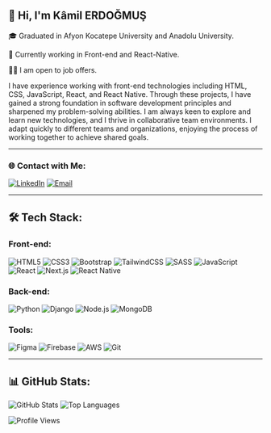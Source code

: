 ## 👋 Hi, I'm Kâmil ERDOĞMUŞ

🎓 Graduated in Afyon Kocatepe University and Anadolu University.

💼 Currently working in Front-end and React-Native.

🤝🏻 I am open to job offers.

I have experience working with front-end technologies including HTML, CSS, JavaScript, React, and React Native. Through these projects, I have gained a strong foundation in software development principles and sharpened my problem-solving abilities. I am always keen to explore and learn new technologies, and I thrive in collaborative team environments. I adapt quickly to different teams and organizations, enjoying the process of working together to achieve shared goals.

---

### 🌐 Contact with Me:

[![LinkedIn](https://img.shields.io/badge/LinkedIn-0077B5?style=for-the-badge&logo=linkedin&logoColor=white)](https://www.linkedin.com/in/kamil-erdogmus/)
[![Email](https://img.shields.io/badge/Email-D14836?style=for-the-badge&logo=gmail&logoColor=white)](mailto:kamilerdogmus96@gmail.com)

---

## 🛠️ Tech Stack:

### Front-end:
![HTML5](https://img.shields.io/badge/HTML5-E34F26?style=for-the-badge&logo=html5&logoColor=white)
![CSS3](https://img.shields.io/badge/CSS3-%231572B6.svg?style=for-the-badge&logo=css3&logoColor=white)
![Bootstrap](https://img.shields.io/badge/Bootstrap-563D7C?style=for-the-badge&logo=bootstrap&logoColor=white)
![TailwindCSS](https://img.shields.io/badge/TailwindCSS-%2338B2AC.svg?style=for-the-badge&logo=tailwind-css&logoColor=white)
![SASS](https://img.shields.io/badge/Sass-CC6699?style=for-the-badge&logo=sass&logoColor=white)
![JavaScript](https://img.shields.io/badge/JavaScript-%23323330.svg?style=for-the-badge&logo=javascript&logoColor=%23F7DF1E)
![React](https://img.shields.io/badge/React-%2320232a.svg?style=for-the-badge&logo=react&logoColor=%2361DAFB)
![Next.js](https://img.shields.io/badge/Next.js-000000?style=for-the-badge&logo=next.js&logoColor=white)
![React Native](https://img.shields.io/badge/React_Native-20232A?style=for-the-badge&logo=react&logoColor=61DAFB)

### Back-end:
![Python](https://img.shields.io/badge/Python-3776AB?style=for-the-badge&logo=python&logoColor=white)
![Django](https://img.shields.io/badge/Django-092E20?style=for-the-badge&logo=django&logoColor=white)
![Node.js](https://img.shields.io/badge/Node.js-339933?style=for-the-badge&logo=nodedotjs&logoColor=white)
![MongoDB](https://img.shields.io/badge/MongoDB-4EA94B?style=for-the-badge&logo=mongodb&logoColor=white)

### Tools:
![Figma](https://img.shields.io/badge/Figma-F24E1E?style=for-the-badge&logo=figma&logoColor=white)
![Firebase](https://img.shields.io/badge/firebase-ffca28?style=for-the-badge&logo=firebase&logoColor=black)
![AWS](https://img.shields.io/badge/AWS-232F3E?style=for-the-badge&logo=amazon-aws&logoColor=white)
![Git](https://img.shields.io/badge/Git-F05032?style=for-the-badge&logo=git&logoColor=white)

---

## 📊 GitHub Stats:

![GitHub Stats](https://github-readme-stats.vercel.app/api?username=KamilErdogmus&show_icons=true&theme=radical)
![Top Languages](https://github-readme-stats.vercel.app/api/top-langs/?username=KamilErdogmus&layout=compact&theme=radical)

![Profile Views](https://komarev.com/ghpvc/?username=KamilErdogmus&color=blue)
